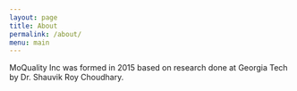 ```yaml
---
layout: page
title: About
permalink: /about/
menu: main
---
```


MoQuality Inc was formed in 2015 based on research done at Georgia Tech by Dr. Shauvik Roy Choudhary. 
